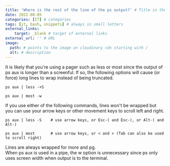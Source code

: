 ```yaml
---
title: 'Where is the rest of the line of the ps output?' # Title in the Post as H1
date: 2022-08-05
categories: [IT] # categories
tags: [it, bash, snippets] # always in small letters
external_links:
    target: _blank # target of external links
external_url: '' # URL
image:
  path: # points to the image on cloudinary cdn starting with /
  alt: # description 
---
```

It is likely that you're using a pager such as less or most since the output of ps aux is longer than a screenful. If so, the following options will cause (or force) long lines to wrap instead of being truncated.
```
ps aux | less -+S
```
```
ps aux | most -w
```
If you use either of the following commands, lines won't be wrapped but you can use your arrow keys or other movement keys to scroll left and right.
```
ps aux | less -S    # use arrow keys, or Esc-( and Esc-), or Alt-( and Alt-) 
```
```
ps aux | most       # use arrow keys, or < and > (Tab can also be used to scroll right)
```
Lines are always wrapped for more and pg. \
When ps aux is used in a pipe, the w option is unnecessary since ps only uses screen width when output is to the terminal.